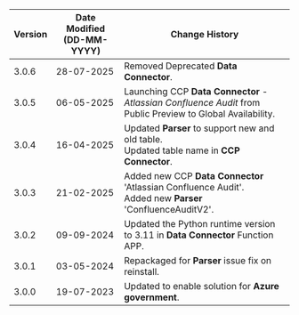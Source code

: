 | **Version** | **Date Modified (DD-MM-YYYY)** | **Change History**                                    |
|-------------|--------------------------------|-------------------------------------------------------|
| 3.0.6       | 28-07-2025                     | Removed Deprecated **Data Connector**.  |
| 3.0.5       | 06-05-2025                     | Launching CCP **Data Connector** - *Atlassian Confluence Audit* from Public Preview to Global Availability.           |
| 3.0.4       | 16-04-2025                     | Updated **Parser** to support new and old table. <br/>Updated table name in **CCP Connector**.           |
| 3.0.3       | 21-02-2025                     | Added new CCP **Data Connector** 'Atlassian Confluence Audit'.<br/>Added new **Parser** 'ConfluenceAuditV2'.           |
| 3.0.2       | 09-09-2024                     | Updated the Python runtime version to 3.11 in **Data Connector** Function APP.            |
| 3.0.1       | 03-05-2024                     | Repackaged for **Parser** issue fix on reinstall.   	   |
| 3.0.0       | 19-07-2023                     | Updated to enable solution for **Azure government**.  | 
